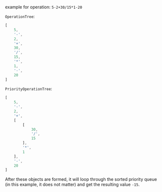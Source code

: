 example for operation: `5-2+30/15*1-20`

`OperationTree`:
```js
[
	5,
	'-',
	2,
	'+',
	30,
	'/',
	15,
	'*',
	1,
	'-',
	20
]
```

`PriorityOperationTree`:
```js
[
	5,
	'-',
	2,
	'+',
	[
		[
			30,
			'/',
			15
		],
		'*',
		1
	],
	'-',
	20
]
```

After these objects are formed, it will loop through the sorted priority queue (in this example, it does not matter) and get the resulting value `-15`.